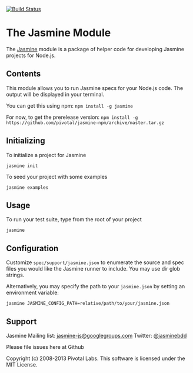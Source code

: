 [![Build Status](https://travis-ci.org/pivotal/jasmine-npm.png?branch=master)](https://travis-ci.org/pivotal/jasmine-npm)

# The Jasmine Module

The [Jasmine](https://github.com/pivotal/jasmine) module is a package of helper code for developing Jasmine projects for Node.js.

## Contents
This module allows you to run Jasmine specs for your Node.js code. The output will be displayed in your terminal.

You can get this using npm: `npm install -g jasmine`

For now, to get the prerelease version:
`npm install -g https://github.com/pivotal/jasmine-npm/archive/master.tar.gz`

## Initializing

To initialize a project for Jasmine

`jasmine init`

To seed your project with some examples

`jasmine examples`

## Usage

To run your test suite, type from the root of your project

`jasmine`

## Configuration

Customize `spec/support/jasmine.json` to enumerate the source and spec files you would like the Jasmine runner to include.
You may use dir glob strings.

Alternatively, you may specify the path to your `jasmine.json` by setting an environment variable:

`jasmine JASMINE_CONFIG_PATH=relative/path/to/your/jasmine.json`

## Support

Jasmine Mailing list: [jasmine-js@googlegroups.com](mailto:jasmine-js@googlegroups.com)
Twitter: [@jasminebdd](http://twitter.com/jasminebdd)

Please file issues here at Github

Copyright (c) 2008-2013 Pivotal Labs. This software is licensed under the MIT License.
